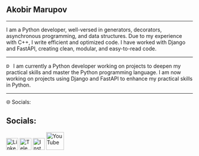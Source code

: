 ## Akobir Marupov
______________________________________________________________________________________________________________________________________
I am a Python developer, well-versed in generators, decorators, asynchronous programming, and data structures. Due to my experience with C++, I write efficient and optimized code. I have worked with Django and FastAPI, creating clean, modular, and easy-to-read code.
_______________________________________________________________________________________________________________________________________
<a href="https://emoji.gg/emoji/1887_python"><img src="https://cdn3.emoji.gg/emojis/1887_python.png" width="15px" height="15px" alt="python"></a> I am currently a Python developer working on projects to deepen my practical skills and master the Python programming language. I am now working on projects using Django and FastAPI to enhance my practical skills in Python.
________________________________________________________________________________________________________________________________________
🌐 Socials:

## Socials:

[<img src="https://cdn-icons-png.flaticon.com/128/3536/3536505.png" alt="LinkedIn" width="32" height="32">](https://www.linkedin.com/in/[[sizning_profil_nomingiz](https://www.linkedin.com/in/akobir-marupov-ab0b5b309/)])
[<img src="https://cdn-icons-png.flaticon.com/128/2111/2111646.png" alt="Telegram" width="32" height="32">](https://t.me/[yourusername](https://t.me/akobir_marupov))
[<img src="https://cdn-icons-png.flaticon.com/128/2111/2111463.png" alt="Instagram" width="32" height="32">](https://www.instagram.com/[yourusername](https://www.instagram.com/akobir_marupov?igsh=MTlkeXpncW9kejVqbg==))
[<img src="https://cdn-icons-png.flaticon.com/128/2504/2504944.png" alt="YouTube" width="48" height="48">](https://www.youtube.com/@akobir_marupov)



